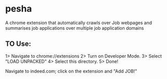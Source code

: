 # pesha
A chrome extension that automatically crawls over Job webpages and summarises job applications over multiple job application domains

TO Use:
--------
1> Navigate to chrome://extensions
2> Turn on Developer Mode.
3> Select "LOAD UNPACKED"
4> Select this directory.
5> Done!

Navigate to indeed.com; click on the extension and "Add JOB!"
